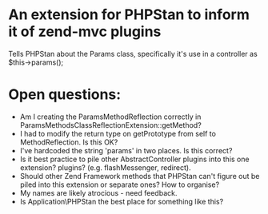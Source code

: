 # An extension for PHPStan to inform it of zend-mvc plugins
Tells PHPStan about the Params class, specifically it's use in a controller as
$this->params();

# Open questions:

- Am I creating the ParamsMethodReflection correctly in
  ParamsMethodsClassReflectionExtension::getMethod?
- I had to modify the return type on getPrototype from self to
  MethodReflection.  Is this OK?
- I've hardcoded the string 'params' in two places.  Is this correct?
- Is it best practice to pile other AbstractController plugins into this one extension?
  plugins? (e.g. flashMessenger, redirect).
- Should other Zend Framework methods that PHPStan can't figure out be piled
  into this extension or separate ones?  How to organise?
- My names are likely atrocious - need feedback.
- Is Application\PHPStan the best place for something like this?


